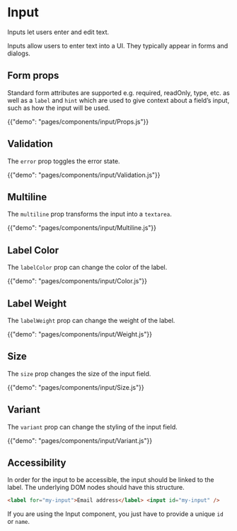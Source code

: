 # Input

<p class="description">Inputs let users enter and edit text.</p>

Inputs allow users to enter text into a UI. They typically appear in forms and dialogs.

## Form props

Standard form attributes are supported e.g. required, readOnly, type, etc. as well as a `label` and `hint`
which are used to give context about a field’s input, such as how the input will be used.

{{"demo": "pages/components/input/Props.js"}}

## Validation

The `error` prop toggles the error state.

{{"demo": "pages/components/input/Validation.js"}}

## Multiline

The `multiline` prop transforms the input into a `textarea`.

{{"demo": "pages/components/input/Multiline.js"}}

## Label Color

The `labelColor` prop can change the color of the label.

{{"demo": "pages/components/input/Color.js"}}

## Label Weight

The `labelWeight` prop can change the weight of the label.

{{"demo": "pages/components/input/Weight.js"}}

## Size

The `size` prop changes the size of the input field.

{{"demo": "pages/components/input/Size.js"}}

## Variant

The `variant` prop can change the styling of the input field.

{{"demo": "pages/components/input/Variant.js"}}

## Accessibility

In order for the input to be accessible, the input should be linked to the label. The underlying DOM nodes should have this structure.

```html
<label for="my-input">Email address</label> <input id="my-input" />
```

If you are using the Input component, you just have to provide a unique `id` or `name`.
